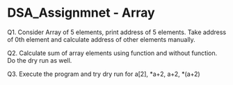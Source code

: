 # DSA_Assignmnet - Array

Q1. Consider Array of 5 elements, print address of 5 elements. Take address of 0th element and calculate address of other elements manually.

Q2. Calculate sum of array elements using function and without function. Do the dry run as well.

Q3. Execute the program and try dry run for a[2], *a+2, a+2, *(a+2)
